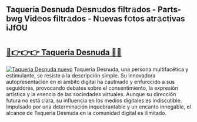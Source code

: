 ## Taqueria Desnuda D𝚎sn𝚞dos filtr𝚊dos - Parts-bwg Vid𝚎os filtr𝚊dos - N𝚞evas f𝚘tos atr𝚊ctivas iJfOU

# <h2><a href="http://mb80bx.tromn.icu/?c=Taqueria+Desnuda">🔗👉👉👉 Taqueria Desnuda 🔗🔗</a></h2>

[![Taqueria Desnuda nuevo](https://i.imgur.com/pEAQMta.gif)](http://mb80bx.tromn.icu/?c=Taqueria+Desnuda)
Taqueria Desnuda, una persona multifacética y estimulante, se resiste a la descripción simple. Su innovadora autopresentación en el ámbito digital ha cautivado y enfurecido a sus seguidores, provocando debates sobre el consentimiento, la expresión artística y la esencia de las sociedades virtuales. Aunque su dirección futura no está clara, su influencia en los medios digitales es indiscutible. Impulsado por una determinación inquebrantable y un encanto innegable, el alcance de Taqueria Desnuda en la comunidad digital es ilimitado.
